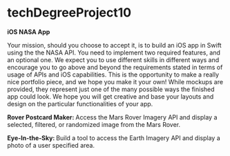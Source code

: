# techDegreeProject10

<b>iOS NASA App</b>

Your mission, should you choose to accept it, is to build an iOS app in Swift using the the NASA API. You need to implement two required features, and an optional one. We expect you to use different skills in different ways and encourage you to go above and beyond the requirements stated in terms of usage of APIs and iOS capabilities. This is the opportunity to make a really nice portfolio piece, and we hope you make it your own! While mockups are provided, they represent just one of the many possible ways the finished app could look. We hope you will get creative and base your layouts and design on the particular functionalities of your app.

<b>Rover Postcard Maker: </b> Access the Mars Rover Imagery API and display a selected, filtered, or randomized image from the Mars Rover.

<b>Eye-In-the-Sky: </b> Build a tool to access the Earth Imagery API and display a photo of a user specified area.

